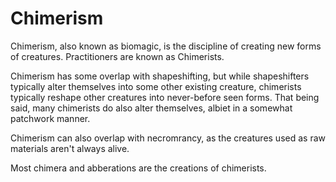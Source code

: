 # Chimerism

Chimerism, also known as biomagic, is the discipline of creating new forms of creatures.
Practitioners are known as Chimerists.

Chimerism has some overlap with shapeshifting, but while shapeshifters typically alter themselves into some other existing creature, 
chimerists typically reshape other creatures into never-before seen forms. That being said, many chimerists do also alter themselves, albiet in a somewhat patchwork manner.

Chimerism can also overlap with necromrancy, as the creatures used as raw materials aren't always alive.

Most chimera and abberations are the creations of chimerists. 
